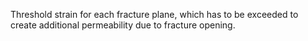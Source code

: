 Threshold strain for each fracture plane, which has to be exceeded to create additional permeability due to fracture opening.
